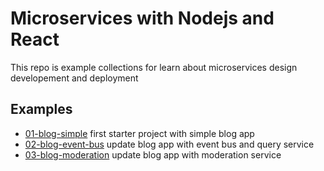 # Microservices with Nodejs and React 
This repo is example collections for learn about microservices design developement and deployment

## Examples
- [01-blog-simple](01-blog-simple) first starter project with simple blog app
- [02-blog-event-bus](02-blog-event-bus) update blog app with event bus and query service
- [03-blog-moderation](03-blog-moderation) update blog app with moderation service